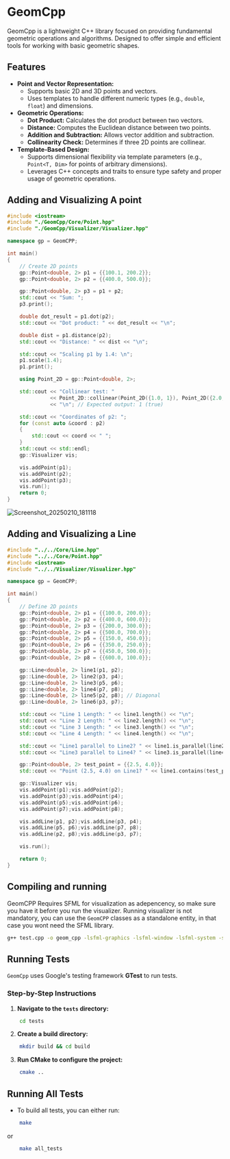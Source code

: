 # GeomCpp
GeomCpp is a lightweight C++ library focused on providing fundamental geometric operations and algorithms. Designed to offer simple and efficient tools for working with basic geometric shapes.

## Features
- **Point and Vector Representation:**
    - Supports basic 2D and 3D points and vectors.
    - Uses templates to handle different numeric types (e.g., ``double``, ``float``) and dimensions.
- **Geometric Operations:**
    - **Dot Product:** Calculates the dot product between two vectors.
    - **Distance:** Computes the Euclidean distance between two points.
    - **Addition and Subtraction:** Allows vector addition and subtraction.
    - **Collinearity Check:** Determines if three 2D points are collinear.
- **Template-Based Design:**
    - Supports dimensional flexibility via template parameters (e.g., ``Point<T, Dim>`` for points of arbitrary dimensions).
    - Leverages C++ concepts and traits to ensure type safety and proper usage of geometric operations.

## Adding and Visualizing A point
```cpp
#include <iostream>
#include "./GeomCpp/Core/Point.hpp"
#include "./GeomCpp/Visualizer/Visualizer.hpp"

namespace gp = GeomCPP;

int main()
{
    // Create 2D points
    gp::Point<double, 2> p1 = {{100.1, 200.2}};
    gp::Point<double, 2> p2 = {{400.0, 500.0}};

    gp::Point<double, 2> p3 = p1 + p2;
    std::cout << "Sum: ";
    p3.print();

    double dot_result = p1.dot(p2);
    std::cout << "Dot product: " << dot_result << "\n";

    double dist = p1.distance(p2);
    std::cout << "Distance: " << dist << "\n";

    std::cout << "Scaling p1 by 1.4: \n";
    p1.scale(1.4);
    p1.print();

    using Point_2D = gp::Point<double, 2>;

    std::cout << "Collinear test: "
              << Point_2D::collinear(Point_2D({1.0, 1}), Point_2D({2.0, 2.0}), Point_2D({3.0, 3.0}))
              << "\n"; // Expected output: 1 (true)

    std::cout << "Coordinates of p2: ";
    for (const auto &coord : p2)
    {
        std::cout << coord << " ";
    }
    std::cout << std::endl;
    gp::Visualizer vis;

    vis.addPoint(p1);
    vis.addPoint(p2);
    vis.addPoint(p3);
    vis.run();
    return 0;
}
```
![Screenshot_20250210_181118](https://github.com/user-attachments/assets/b4d28684-94e1-4eb2-a82e-82db12dc04f0)

## Adding and Visualizing a Line
```cpp
#include "../../Core/Line.hpp"
#include "../../Core/Point.hpp"
#include <iostream>
#include "../../Visualizer/Visualizer.hpp"

namespace gp = GeomCPP;

int main()
{
    // Define 2D points
    gp::Point<double, 2> p1 = {{100.0, 200.0}};
    gp::Point<double, 2> p2 = {{400.0, 600.0}};
    gp::Point<double, 2> p3 = {{200.0, 300.0}};
    gp::Point<double, 2> p4 = {{500.0, 700.0}};
    gp::Point<double, 2> p5 = {{150.0, 450.0}};
    gp::Point<double, 2> p6 = {{350.0, 250.0}};
    gp::Point<double, 2> p7 = {{450.0, 500.0}};
    gp::Point<double, 2> p8 = {{600.0, 100.0}};

    gp::Line<double, 2> line1(p1, p2);
    gp::Line<double, 2> line2(p3, p4);
    gp::Line<double, 2> line3(p5, p6);
    gp::Line<double, 2> line4(p7, p8);
    gp::Line<double, 2> line5(p2, p8); // Diagonal
    gp::Line<double, 2> line6(p3, p7); 

    std::cout << "Line 1 Length: " << line1.length() << "\n";
    std::cout << "Line 2 Length: " << line2.length() << "\n";
    std::cout << "Line 3 Length: " << line3.length() << "\n";
    std::cout << "Line 4 Length: " << line4.length() << "\n";

    std::cout << "Line1 parallel to Line2? " << line1.is_parallel(line2) << "\n";
    std::cout << "Line3 parallel to Line4? " << line3.is_parallel(line4) << "\n";

    gp::Point<double, 2> test_point = {{2.5, 4.0}};
    std::cout << "Point (2.5, 4.0) on Line1? " << line1.contains(test_point) << "\n";

    gp::Visualizer vis;
    vis.addPoint(p1);vis.addPoint(p2);
    vis.addPoint(p3);vis.addPoint(p4);
    vis.addPoint(p5);vis.addPoint(p6);
    vis.addPoint(p7);vis.addPoint(p8);

    vis.addLine(p1, p2);vis.addLine(p3, p4);
    vis.addLine(p5, p6);vis.addLine(p7, p8);
    vis.addLine(p2, p8);vis.addLine(p3, p7);

    vis.run();

    return 0;
}
```

## Compiling and running
GeomCPP Requires SFML for visualization as adepencency, so make sure you have it before you run the visualizer. Running visualizer is not mandatory, you can use the ``GeomCPP`` classes as a standalone entity, in that case you wont need the SFML library.
```bash
g++ test.cpp -o geom_cpp -lsfml-graphics -lsfml-window -lsfml-system -std=c++20 && ./geom_cpp
```
## Running Tests
``GeomCpp`` uses Google's testing framework **GTest** to run tests.

### Step-by-Step Instructions
1. **Navigate to the ``tests`` directory:**
```sh
    cd tests
```
2. **Create a build directory:**
```sh
    mkdir build && cd build
```
3. **Run CMake to configure the project:**
```sh
    cmake ..
```
## Running All Tests
- To build all tests, you can either run:
```sh
    make
```
or
```sh
    make all_tests
```